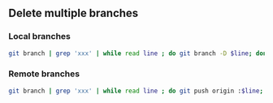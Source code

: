## Delete multiple branches

### Local branches

```sh
git branch | grep 'xxx' | while read line ; do git branch -D $line; done; 
```

### Remote branches

```sh
git branch | grep 'xxx' | while read line ; do git push origin :$line; done; 
```

